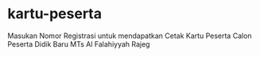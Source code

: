 # kartu-peserta
Masukan Nomor Registrasi untuk mendapatkan Cetak Kartu Peserta Calon Peserta Didik Baru MTs Al Falahiyyah Rajeg

